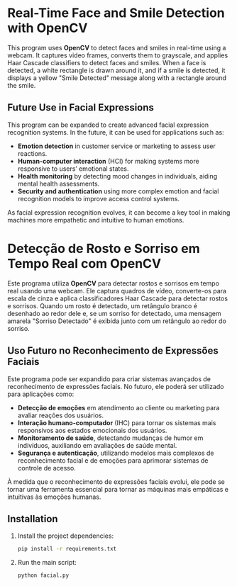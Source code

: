 # Real-Time Face and Smile Detection with OpenCV

This program uses **OpenCV** to detect faces and smiles in real-time using a webcam. It captures video frames, converts them to grayscale, and applies Haar Cascade classifiers to detect faces and smiles. When a face is detected, a white rectangle is drawn around it, and if a smile is detected, it displays a yellow "Smile Detected" message along with a rectangle around the smile.

## Future Use in Facial Expressions

This program can be expanded to create advanced facial expression recognition systems. In the future, it can be used for applications such as:

- **Emotion detection** in customer service or marketing to assess user reactions.
- **Human-computer interaction** (HCI) for making systems more responsive to users’ emotional states.
- **Health monitoring** by detecting mood changes in individuals, aiding mental health assessments.
- **Security and authentication** using more complex emotion and facial recognition models to improve access control systems.

As facial expression recognition evolves, it can become a key tool in making machines more empathetic and intuitive to human emotions.

# Detecção de Rosto e Sorriso em Tempo Real com OpenCV

Este programa utiliza **OpenCV** para detectar rostos e sorrisos em tempo real usando uma webcam. Ele captura quadros de vídeo, converte-os para escala de cinza e aplica classificadores Haar Cascade para detectar rostos e sorrisos. Quando um rosto é detectado, um retângulo branco é desenhado ao redor dele e, se um sorriso for detectado, uma mensagem amarela "Sorriso Detectado" é exibida junto com um retângulo ao redor do sorriso.

## Uso Futuro no Reconhecimento de Expressões Faciais

Este programa pode ser expandido para criar sistemas avançados de reconhecimento de expressões faciais. No futuro, ele poderá ser utilizado para aplicações como:

- **Detecção de emoções** em atendimento ao cliente ou marketing para avaliar reações dos usuários.
- **Interação humano-computador** (IHC) para tornar os sistemas mais responsivos aos estados emocionais dos usuários.
- **Monitoramento de saúde**, detectando mudanças de humor em indivíduos, auxiliando em avaliações de saúde mental.
- **Segurança e autenticação**, utilizando modelos mais complexos de reconhecimento facial e de emoções para aprimorar sistemas de controle de acesso.

À medida que o reconhecimento de expressões faciais evolui, ele pode se tornar uma ferramenta essencial para tornar as máquinas mais empáticas e intuitivas às emoções humanas.

## Installation

1. Install the project dependencies:

    ```bash
    pip install -r requirements.txt
    ```

2. Run the main script:

    ```bash
    python facial.py
    ```


